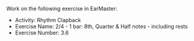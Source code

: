 Work on the following exercise in EarMaster:
- Activity: Rhythm Clapback
- Exercise Name: 2/4 - 1 bar: 8th, Quarter & Half notes - including rests
- Exercise Number: 3.6
